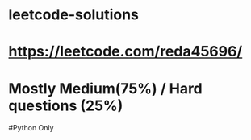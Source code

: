 # leetcode-solutions
# https://leetcode.com/reda45696/
# Mostly Medium(75%) / Hard questions (25%)
#Python Only 
